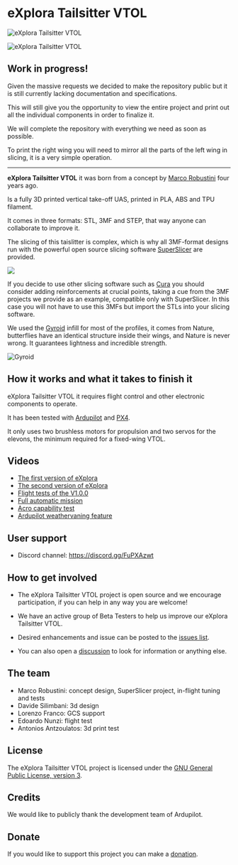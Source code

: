 # eXplora Tailsitter VTOL

<img
  src="https://github.com/robustini/eXploraVTOL/blob/main/resources/explora_vtol_000.jpg"
  alt="eXplora Tailsitter VTOL"
  title="eXplora Tailsitter VTOL"
  style="display: inline-block; margin: 0 auto; max-width: 200px">

<img
  src="https://github.com/robustini/eXploraVTOL/blob/main/resources/explora_vtol_001.jpg"
  alt="eXplora Tailsitter VTOL"
  title="eXplora Tailsitter VTOL"
  style="display: inline-block; margin: 0 auto; max-width: 200px">

## Work in progress! ##

Given the massive requests we decided to make the repository public but it is still currently lacking documentation and specifications.

This will still give you the opportunity to view the entire project and print out all the individual components in order to finalize it.

We will complete the repository with everything we need as soon as possible.

To print the right wing you will need to mirror all the parts of the left wing in slicing, it is a very simple operation.

---

**eXplora Tailsitter VTOL** it was born from a concept by [Marco Robustini](https://www.linkedin.com/in/marco-robustini-a48a49a8/) four years ago.

Is a fully 3D printed vertical take-off UAS, printed in PLA, ABS and TPU filament.

It comes in three formats: STL, 3MF and STEP, that way anyone can collaborate to improve it.

The slicing of this taislitter is complex, which is why all 3MF-format designs run with the powerful open source slicing software [SuperSlicer](https://github.com/supermerill/SuperSlicer) are provided.

![](https://github.com/robustini/eXploraVTOL/blob/main/resources/wing1_superslicer.gif)

If you decide to use other slicing software such as [Cura](https://3dgbire.com/pages/ultimaker-cura) you should consider adding reinforcements at crucial points, taking a cue from the 3MF projects we provide as an example, compatible only with SuperSlicer.
In this case you will not have to use this 3MFs but import the STLs into your slicing software.

We used the [Gyroid](https://3dsolved.com/3d-printing-with-gyroid-infills-all-you-need-to-know/) infill for most of the profiles, it comes from Nature, butterflies have an identical structure inside their wings, and Nature is never wrong.
It guarantees lightness and incredible strength.

<img
  src="https://github.com/robustini/eXploraVTOL/blob/main/resources/gyroid.jpg"
  alt="Gyroid"
  title="Gyroid"
  style="display: inline-block; margin: 0 auto; max-width: 200px">


## How it works and what it takes to finish it ##

eXplora Tailsitter VTOL it requires flight control and other electronic components to operate.

It has been tested with [Ardupilot](https://ardupilot.org) and [PX4](https://px4.io).

It only uses two brushless motors for propulsion and two servos for the elevons, the minimum required for a fixed-wing VTOL.


## Videos ##

- [The first version of eXplora](https://youtu.be/43UC-_kWp0w)
- [The second version of eXplora](https://youtu.be/K6R6v6_kQL0)
- [Flight tests of the V1.0.0](https://youtu.be/hy-UXrUSplU)
- [Full automatic mission](https://youtu.be/9AJqqBkgcXk)
- [Acro capability test](https://youtu.be/VbT0gd1w8IY)
- [Ardupilot weathervaning feature](https://youtu.be/qcV7hz61uzA)


## User support ##

- Discord channel: <https://discord.gg/FuPXAzwt>


## How to get involved ##

- The eXplora Tailsitter VTOL project is open source and we encourage participation, if you can help in any way you are welcome!

- We have an active group of Beta Testers to help us improve our eXplora Tailsitter VTOL.

- Desired enhancements and issue can be posted to the [issues list](https://github.com/robustini/eXploraVTOL/issues).

- You can also open a [discussion](https://github.com/robustini/eXploraVTOL/discussions) to look for information or anything else.


## The team ##

- Marco Robustini: concept design, SuperSlicer project, in-flight tuning and tests
- Davide Silimbani: 3d design
- Lorenzo Franco: GCS support
- Edoardo Nunzi: flight test
- Antonios Antzoulatos: 3d print test


## License ##

The eXplora Tailsitter VTOL project is licensed under the [GNU General Public License, version 3](https://github.com/robustini/eXploraVTOL/blob/main/LICENSE).


## Credits ##

We would like to publicly thank the development team of Ardupilot.


## Donate ##

If you would like to support this project you can make a [donation](https://paypal.me/marcopter).
